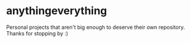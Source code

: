 # anythingeverything
Personal projects that aren't big enough to deserve their own repository.
<br>
Thanks for stopping by :)
